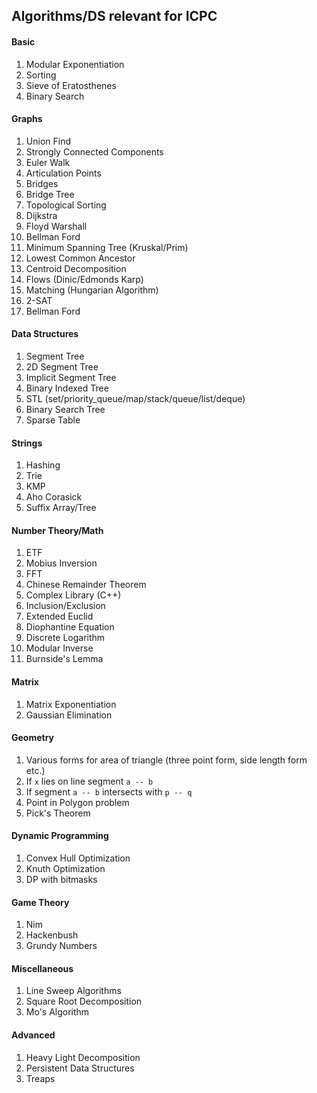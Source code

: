 ## Algorithms/DS relevant for ICPC

#### Basic

1. Modular Exponentiation
2. Sorting
3. Sieve of Eratosthenes
4. Binary Search

#### Graphs

1. Union Find
2. Strongly Connected Components
3. Euler Walk
4. Articulation Points
5. Bridges
6. Bridge Tree
7. Topological Sorting
8. Dijkstra
9. Floyd Warshall
10. Bellman Ford
11. Minimum Spanning Tree (Kruskal/Prim)
12. Lowest Common Ancestor
13. Centroid Decomposition
14. Flows (Dinic/Edmonds Karp)
15. Matching (Hungarian Algorithm)
16. 2-SAT
17. Bellman Ford

#### Data Structures

1. Segment Tree
2. 2D Segment Tree
3. Implicit Segment Tree
4. Binary Indexed Tree
5. STL (set/priority_queue/map/stack/queue/list/deque)
6. Binary Search Tree
7. Sparse Table

#### Strings

1. Hashing
2. Trie
3. KMP
4. Aho Corasick
5. Suffix Array/Tree

#### Number Theory/Math

1. ETF
2. Mobius Inversion
3. FFT
4. Chinese Remainder Theorem
5. Complex Library (C++)
6. Inclusion/Exclusion
7. Extended Euclid
8. Diophantine Equation
9. Discrete Logarithm
10. Modular Inverse
11. Burnside's Lemma

#### Matrix

1. Matrix Exponentiation
2. Gaussian Elimination

#### Geometry

1. Various forms for area of triangle (three point form, side length form etc.)
2. If `x` lies on line segment `a -- b`
3. If segment `a -- b` intersects with `p -- q`
4. Point in Polygon problem
5. Pick's Theorem

#### Dynamic Programming

1. Convex Hull Optimization
2. Knuth Optimization
3. DP with bitmasks

#### Game Theory

1. Nim
2. Hackenbush
3. Grundy Numbers

#### Miscellaneous

1. Line Sweep Algorithms
2. Square Root Decomposition
3. Mo's Algorithm

#### Advanced

1. Heavy Light Decomposition
2. Persistent Data Structures
3. Treaps
